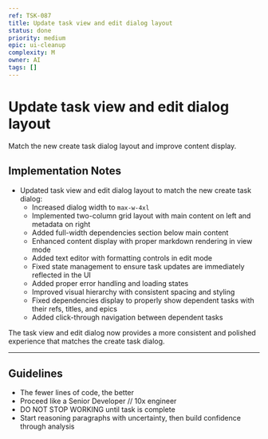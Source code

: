 ```yaml
---
ref: TSK-087
title: Update task view and edit dialog layout
status: done
priority: medium
epic: ui-cleanup
complexity: M
owner: AI
tags: []
---
```


# Update task view and edit dialog layout

Match the new create task dialog layout and improve content display.

## Implementation Notes

- Updated task view and edit dialog layout to match the new create task dialog:
  - Increased dialog width to `max-w-4xl`
  - Implemented two-column grid layout with main content on left and metadata on right
  - Added full-width dependencies section below main content
  - Enhanced content display with proper markdown rendering in view mode
  - Added text editor with formatting controls in edit mode
  - Fixed state management to ensure task updates are immediately reflected in the UI
  - Added proper error handling and loading states
  - Improved visual hierarchy with consistent spacing and styling
  - Fixed dependencies display to properly show dependent tasks with their refs, titles, and epics
  - Added click-through navigation between dependent tasks

The task view and edit dialog now provides a more consistent and polished experience that matches the create task dialog.

---

## Guidelines

- The fewer lines of code, the better
- Proceed like a Senior Developer // 10x engineer
- DO NOT STOP WORKING until task is complete
- Start reasoning paragraphs with uncertainty, then build confidence through analysis
